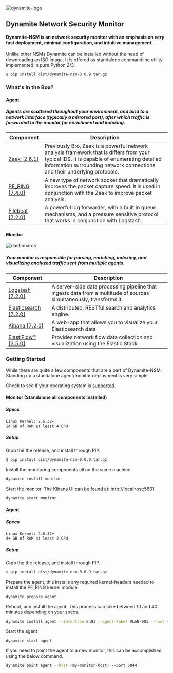 ![dynamite-logo](https://github.com/vlabsio/dynamite-nsm/raw/master/img/dynamite-analytics.png)
## Dynamite Network Security Monitor

#### Dynamite-NSM is an network security monitor with an emphasis on *very* fast deployment, minimal configuration, and intuitive management.

Unlike other NSMs Dynamite can be installed without the need of downloading an ISO image. It is offered as standalone commandline utility implemented in pure Python 2/3.

```bash
$ pip install dist/dynamite-nsm-0.0.9.tar.gz
```

### What's in the Box?

#### Agent

##### Agents are scattered throughout your environment, and bind to a network interface (typically a mirrored port), after which traffic is forwarded to the monitor for enrichment and indexing.

| Component   | Description                                                                                                                                                                                                                                                      |
|-------------|------------------------------------------------------------------------------------------------------------------------------------------------------------------------------------------------------------------------------------------------------------------|
| [Zeek [2.6.1]](https://github.com/zeek/zeek)           | Previously Bro, Zeek is a powerful network analysis framework that is differs from your typical IDS. It is capable of enumerating detailed information surrounding network connections and their underlying protocols.|
| [PF_RING [7.4.0]](https://github.com/ntop/PF_RING)     | A new type of network socket that dramatically improves the packet capture speed. It is used in conjunction with the Zeek to improve packet analysis.                                                                 |
| [Filebeat [7.2.0]](https://github.com/elastic/beats)   | A powerful log forwarder, with a built in queue mechanisms, and a pressure sensitive protocol that works in conjunction with Logstash.                                                                                |


#### Monitor

![dashboards](https://github.com/vlabsio/dynamite-nsm/raw/master/img/dashboards.png)

##### Your monitor is responsible for parsing, enriching, indexing, and visualizing analyzed traffic sent from multiple agents.

| Component                                              | Description                                                                                                                     |
|--------------------------------------------------------|---------------------------------------------------------------------------------------------------------------------------------|
| [Logstash [7.2.0]](https://github.com/elastic/logstash)            | A server-side data processing pipeline that ingests data from a multitude of sources simultaneously, transforms it. |
| [Elasticsearch [7.2.0]](https://github.com/elastic/elasticsearch)  | A distributed, RESTful search and analytics engine.                                                                 |
| [Kibana [7.2.0]](https://github.com/elastic/kibana)                | A web-app that allows you to visualize your Elasticsearch data                                                      |
| [ElastiFlow™ [3.5.0]](https://github.com/robcowart/elastiflow) | Provides network flow data collection and visualization using the Elastic Stack.                                        |


### Getting Started

While there are quite a few components that are a part of Dynamite-NSM. Standing up a standalone agent/monitor deployment is very simple.

Check to see if your operating system is [supported](SUPPORTED_OSs.md).

#### Monitor (Standalone all components installed)

##### Specs
```
Linux Kernel: 2.6.32+
14 GB of RAM at least 4 CPU
```
##### Setup


Grab the the release, and install through PIP.

```bash
$ pip install dist/dynamite-nsm-0.0.9.tar.gz
```

Install the monitoring components all on the same machine.
```bash
dynamite install monitor
```

Start the monitor. The Kibana UI can be found at: http://localhost:5601
```bash
dynamite start monitor
```

#### Agent

##### Specs
```
Linux Kernel: 2.6.32+
4+ GB of RAM at least 2 CPU
```

##### Setup


Grab the the release, and install through PIP.

```bash
$ pip install dist/dynamite-nsm-0.0.9.tar.gz
```

Prepare the agent, this installs any required kernel-headers needed to install the PF_RING kernel module. 

```bash
dynamite prepare agent
```

Reboot, and install the agent. This process can take between 10 and 40 minutes depending on your specs.

```bash
dynamite install agent --interface en01 --agent-label VLAN-001 --host <my-monitor-host> --port 5044
```

Start the agent
```bash
dynamite start agent
```

If you need to point the agent to a new monitor, this can be accomplished using the below command.

```bash
dynamite point agent --host <my-monitor-host> --port 5044
```
